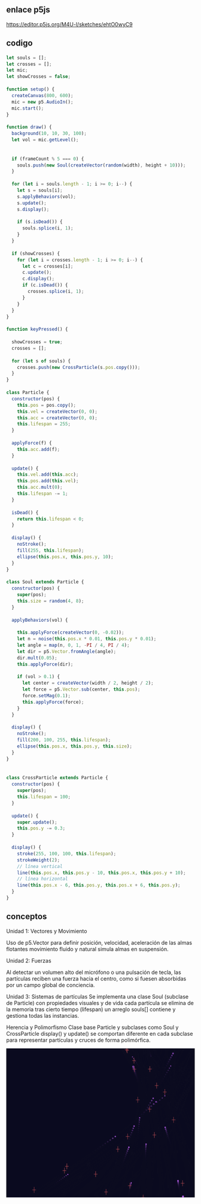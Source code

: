 ## enlace p5js

https://editor.p5js.org/M4U-l/sketches/ehtO0wyC9

## codigo

```js
let souls = [];
let crosses = [];
let mic;
let showCrosses = false;

function setup() {
  createCanvas(800, 600);
  mic = new p5.AudioIn();
  mic.start();
}

function draw() {
  background(10, 10, 30, 100); 
  let vol = mic.getLevel();


  if (frameCount % 5 === 0) {
    souls.push(new Soul(createVector(random(width), height + 10)));
  }

  for (let i = souls.length - 1; i >= 0; i--) {
    let s = souls[i];
    s.applyBehaviors(vol);
    s.update();
    s.display();

    if (s.isDead()) {
      souls.splice(i, 1);
    }
  }

  if (showCrosses) {
    for (let i = crosses.length - 1; i >= 0; i--) {
      let c = crosses[i];
      c.update();
      c.display();
      if (c.isDead()) {
        crosses.splice(i, 1);
      }
    }
  }
}

function keyPressed() {

  showCrosses = true;
  crosses = [];

  for (let s of souls) {
    crosses.push(new CrossParticle(s.pos.copy()));
  }
}

class Particle {
  constructor(pos) {
    this.pos = pos.copy();
    this.vel = createVector(0, 0);
    this.acc = createVector(0, 0);
    this.lifespan = 255;
  }

  applyForce(f) {
    this.acc.add(f);
  }

  update() {
    this.vel.add(this.acc);
    this.pos.add(this.vel);
    this.acc.mult(0);
    this.lifespan -= 1;
  }

  isDead() {
    return this.lifespan < 0;
  }

  display() {
    noStroke();
    fill(255, this.lifespan);
    ellipse(this.pos.x, this.pos.y, 10);
  }
}

class Soul extends Particle {
  constructor(pos) {
    super(pos);
    this.size = random(4, 8);
  }

  applyBehaviors(vol) {
    
    this.applyForce(createVector(0, -0.02));
    let n = noise(this.pos.x * 0.01, this.pos.y * 0.01);
    let angle = map(n, 0, 1, -PI / 4, PI / 4);
    let dir = p5.Vector.fromAngle(angle);
    dir.mult(0.05);
    this.applyForce(dir);
 
    if (vol > 0.1) {
      let center = createVector(width / 2, height / 2);
      let force = p5.Vector.sub(center, this.pos);
      force.setMag(0.1);
      this.applyForce(force);
    }
  }

  display() {
    noStroke();
    fill(200, 100, 255, this.lifespan);
    ellipse(this.pos.x, this.pos.y, this.size);
  }
}


class CrossParticle extends Particle {
  constructor(pos) {
    super(pos);
    this.lifespan = 100;
  }

  update() {
    super.update();
    this.pos.y -= 0.3; 
  }

  display() {
    stroke(255, 100, 100, this.lifespan);
    strokeWeight(2);
    // línea vertical
    line(this.pos.x, this.pos.y - 10, this.pos.x, this.pos.y + 10);
    // línea horizontal
    line(this.pos.x - 6, this.pos.y, this.pos.x + 6, this.pos.y);
  }
}

```

## conceptos

Unidad 1: Vectores y Movimiento

Uso de p5.Vector para definir posición, velocidad, aceleración de las almas flotantes movimiento fluido y natural simula almas en suspensión.

Unidad 2: Fuerzas

Al detectar un volumen alto del micrófono o una pulsación de tecla, las partículas reciben una fuerza hacia el centro, como si fuesen absorbidas por un campo global de conciencia.

Unidad 3: Sistemas de partículas
Se implementa una clase Soul (subclase de Particle) con propiedades visuales y de vida cada partícula se elimina de la memoria tras cierto tiempo (lifespan) un arreglo souls[] contiene y gestiona todas las instancias.

Herencia y Polimorfismo
Clase base Particle y subclases como Soul y CrossParticle display() y update() se comportan diferente en cada subclase para representar partículas y cruces de forma polimórfica.

![](https://github.com/jfUPB/simulacion-M4U-l/blob/main/src/assets/Uni5Act3.png)
